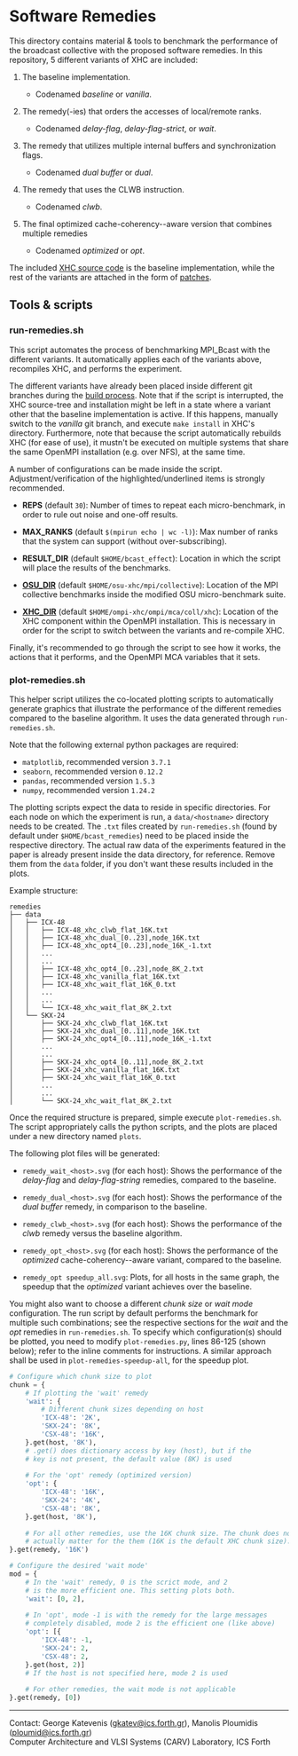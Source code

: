 # Software Remedies

This directory contains material & tools to benchmark the performance of the
broadcast collective with the proposed software remedies. In this repository,
5 different variants of XHC are included:

1. The baseline implementation.
	- Codenamed *baseline* or *vanilla*.

2. The remedy(-ies) that orders the accesses of local/remote ranks.
	- Codenamed *delay-flag*, *delay-flag-strict*, or *wait*.

3. The remedy that utilizes multiple internal buffers and synchronization flags.
	- Codenamed *dual buffer* or *dual*.

4. The remedy that uses the CLWB instruction.
	- Codenamed *clwb*.

5. The final optimized cache-coherency--aware version that combines multiple remedies
	- Codenamed *optimized* or *opt*.

The included [XHC source code](../xhc) is the baseline implementation, while
the rest of the variants are attached in the form of [patches](../xhc/patches).

## Tools & scripts

### run-remedies.sh

This script automates the process of benchmarking MPI_Bcast with the different
variants. It automatically applies each of the variants above, recompiles XHC,
and performs the experiment.

The different variants have already been placed inside different git branches
during the [build process](../README.md#building). Note that if the script is
interrupted, the XHC source-tree and installation might be left in a state
where a variant other that the baseline implementation is active. If this
happens, manually switch to the *vanilla* git branch, and execute `make
install` in XHC's directory. Furthermore, note that because the script
automatically rebuilds XHC (for ease of use), it mustn't be executed on
multiple systems that share the same OpenMPI installation (e.g. over NFS), at
the same time.

A number of configurations can be made inside the script.
Adjustment/verification of the highlighted/underlined items is strongly
recommended.

- **REPS** (default `30`): Number of times to repeat each micro-benchmark, in
order to rule out noise and one-off results.

- **MAX_RANKS** (default `$(mpirun echo | wc -l)`): Max number of ranks that
the system can support (without over-subscribing).

- **RESULT_DIR** (default `$HOME/bcast_effect`): Location in which the script
will place the results of the benchmarks.

- <ins>**OSU_DIR**</ins> (default `$HOME/osu-xhc/mpi/collective`): Location of
the MPI collective benchmarks inside the modified OSU micro-benchmark suite.

- <ins>**XHC_DIR**</ins> (default `$HOME/ompi-xhc/ompi/mca/coll/xhc`): Location
of the XHC component within the OpenMPI installation. This is necessary in
order for the script to switch between the variants and re-compile XHC.

Finally, it's recommended to go through the script to see how it works, the
actions that it performs, and the OpenMPI MCA variables that it sets.

### plot-remedies.sh

This helper script utilizes the co-located plotting scripts to automatically
generate graphics that illustrate the performance of the different remedies
compared to the baseline algorithm. It uses the data generated through
`run-remedies.sh`.

Note that the following external python packages are required:

- `matplotlib`, recommended version `3.7.1`
- `seaborn`, recommended version `0.12.2`
- `pandas`, recommended version `1.5.3`
- `numpy`, recommended version `1.24.2`

The plotting scripts expect the data to reside in specific directories. For
each node on which the experiment is run, a `data/<hostname>` directory needs
to be created. The `.txt` files created by `run-remedies.sh` (found by default
under `$HOME/bcast_remedies`) need to be placed inside the respective
directory. The actual raw data of the experiments featured in the paper is
already present inside the data directory, for reference. Remove them from the
`data` folder, if you don't want these results included in the plots.

Example structure:

```
remedies
├── data
│   ├── ICX-48
│   │   ├── ICX-48_xhc_clwb_flat_16K.txt
│   │   ├── ICX-48_xhc_dual_[0..23],node_16K.txt
│   │   ├── ICX-48_xhc_opt4_[0..23],node_16K_-1.txt
│   │   ...
│   │   ...
│   │   ├── ICX-48_xhc_opt4_[0..23],node_8K_2.txt
│   │   ├── ICX-48_xhc_vanilla_flat_16K.txt
│   │   ├── ICX-48_xhc_wait_flat_16K_0.txt
│   │   ...
│   │   ...
│   │   └── ICX-48_xhc_wait_flat_8K_2.txt
│   └── SKX-24
│       ├── SKX-24_xhc_clwb_flat_16K.txt
│       ├── SKX-24_xhc_dual_[0..11],node_16K.txt
│       ├── SKX-24_xhc_opt4_[0..11],node_16K_-1.txt
│       ...
│       ...
│       ├── SKX-24_xhc_opt4_[0..11],node_8K_2.txt
│       ├── SKX-24_xhc_vanilla_flat_16K.txt
│       ├── SKX-24_xhc_wait_flat_16K_0.txt
│       ...
│       ...
│       └── SKX-24_xhc_wait_flat_8K_2.txt
```

Once the required structure is prepared, simple execute `plot-remedies.sh`. The
script appropriately calls the python scripts, and the plots are placed under a
new directory named `plots`.

The following plot files will be generated:

- `remedy_wait_<host>.svg` (for each host): Shows the performance of the
*delay-flag* and *delay-flag-string* remedies, compared to the baseline.

- `remedy_dual_<host>.svg` (for each host): Shows the performance of the
*dual buffer* remedy, in comparison to the baseline.

- `remedy_clwb_<host>.svg` (for each host): Shows the performance of the *clwb*
remedy versus the baseline algorithm.

- `remedy_opt_<host>.svg` (for each host): Shows the performance of the
*optimized* cache-coherency--aware variant, compared to the baseline.

- `remedy_opt speedup_all.svg`: Plots, for all hosts in the same graph,
the speedup that the *optimized* variant achieves over the baseline.

You might also want to choose a different *chunk size* or *wait mode*
configuration. The run script by default performs the benchmark for multiple
such combinations; see the respective sections for the *wait* and the *opt*
remedies in `run-remedies.sh`. To specify which configuration(s) should be
plotted, you need to modify `plot-remedies.py`, lines 86-125 (shown below);
refer to the inline comments for instructions. A similar approach shall be used
in `plot-remedies-speedup-all`, for the speedup plot.

```python
# Configure which chunk size to plot
chunk = {
	# If plotting the 'wait' remedy
	'wait': {
		# Different chunk sizes depending on host
		'ICX-48': '2K',
		'SKX-24': '8K',
		'CSX-48': '16K',
	}.get(host, '8K'),
	# .get() does dictionary access by key (host), but if the
	# key is not present, the default value (8K) is used
	
	# For the 'opt' remedy (optimized version)
	'opt': {
		'ICX-48': '16K',
		'SKX-24': '4K',
		'CSX-48': '8K',
	}.get(host, '8K'),
	
	# For all other remedies, use the 16K chunk size. The chunk does not
	# actually matter for the them (16K is the default XHC chunk size).
}.get(remedy, '16K')

# Configure the desired 'wait mode'
mod = {
	# In the 'wait' remedy, 0 is the scrict mode, and 2
	# is the more efficient one. This setting plots both.
	'wait': [0, 2],
	
	# In 'opt', mode -1 is with the remedy for the large messages
	# completely disabled, mode 2 is the efficient one (like above)
	'opt': [{
		'ICX-48': -1,
		'SKX-24': 2,
		'CSX-48': 2,
	}.get(host, 2)]
	# If the host is not specified here, mode 2 is used
	
	# For other remedies, the wait mode is not applicable
}.get(remedy, [0])
```

---

Contact: George Katevenis (gkatev@ics.forth.gr), Manolis Ploumidis (ploumid@ics.forth.gr)  
Computer Architecture and VLSI Systems (CARV) Laboratory, ICS Forth
